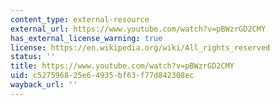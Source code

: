 ```yaml
---
content_type: external-resource
external_url: https://www.youtube.com/watch?v=pBWzrGD2CMY
has_external_license_warning: true
license: https://en.wikipedia.org/wiki/All_rights_reserved
status: ''
title: https://www.youtube.com/watch?v=pBWzrGD2CMY
uid: c5275968-25e6-4935-bf63-f77d842308ec
wayback_url: ''
---
```

